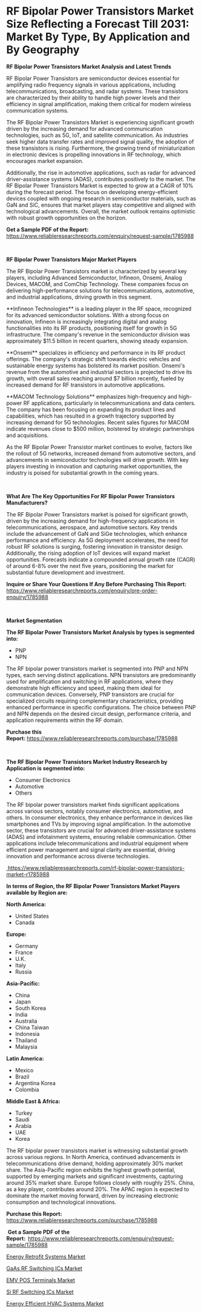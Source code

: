 <p><h1>RF Bipolar Power Transistors Market Size Reflecting a Forecast Till 2031: Market By Type, By Application and By Geography</h1></p><p><strong>RF Bipolar Power Transistors Market Analysis and Latest Trends</strong></p>
<p><p>RF Bipolar Power Transistors are semiconductor devices essential for amplifying radio frequency signals in various applications, including telecommunications, broadcasting, and radar systems. These transistors are characterized by their ability to handle high power levels and their efficiency in signal amplification, making them critical for modern wireless communication systems.</p><p>The RF Bipolar Power Transistors Market is experiencing significant growth driven by the increasing demand for advanced communication technologies, such as 5G, IoT, and satellite communication. As industries seek higher data transfer rates and improved signal quality, the adoption of these transistors is rising. Furthermore, the growing trend of miniaturization in electronic devices is propelling innovations in RF technology, which encourages market expansion.</p><p>Additionally, the rise in automotive applications, such as radar for advanced driver-assistance systems (ADAS), contributes positively to the market. The RF Bipolar Power Transistors Market is expected to grow at a CAGR of 10% during the forecast period. The focus on developing energy-efficient devices coupled with ongoing research in semiconductor materials, such as GaN and SiC, ensures that market players stay competitive and aligned with technological advancements. Overall, the market outlook remains optimistic with robust growth opportunities on the horizon.</p></p>
<p><strong>Get a Sample PDF of the Report:&nbsp;</strong> <a href="https://www.reliableresearchreports.com/enquiry/request-sample/1785988?utm_campaign=3&utm_medium=2&utm_source=Github&utm_content=ia&utm_term=19122024&utm_id=rf-bipolar-power-transistors">https://www.reliableresearchreports.com/enquiry/request-sample/1785988</a></p>
<p>&nbsp;</p>
<p><strong>RF Bipolar Power Transistors Major Market Players</strong></p>
<p><p>The RF Bipolar Power Transistors market is characterized by several key players, including Advanced Semiconductor, Infineon, Onsemi, Analog Devices, MACOM, and ComChip Technology. These companies focus on delivering high-performance solutions for telecommunications, automotive, and industrial applications, driving growth in this segment.</p><p>**Infineon Technologies** is a leading player in the RF space, recognized for its advanced semiconductor solutions. With a strong focus on innovation, Infineon is increasingly integrating digital and analog functionalities into its RF products, positioning itself for growth in 5G infrastructure. The company's revenue in the semiconductor division was approximately $11.5 billion in recent quarters, showing steady expansion.</p><p>**Onsemi** specializes in efficiency and performance in its RF product offerings. The company's strategic shift towards electric vehicles and sustainable energy systems has bolstered its market position. Onsemi's revenue from the automotive and industrial sectors is projected to drive its growth, with overall sales reaching around $7 billion recently, fueled by increased demand for RF transistors in automotive applications.</p><p>**MACOM Technology Solutions** emphasizes high-frequency and high-power RF applications, particularly in telecommunications and data centers. The company has been focusing on expanding its product lines and capabilities, which has resulted in a growth trajectory supported by increasing demand for 5G technologies. Recent sales figures for MACOM indicate revenues close to $500 million, bolstered by strategic partnerships and acquisitions.</p><p>As the RF Bipolar Power Transistor market continues to evolve, factors like the rollout of 5G networks, increased demand from automotive sectors, and advancements in semiconductor technologies will drive growth. With key players investing in innovation and capturing market opportunities, the industry is poised for substantial growth in the coming years.</p></p>
<p>&nbsp;</p>
<p><strong>What Are The Key Opportunities For RF Bipolar Power Transistors Manufacturers?</strong></p>
<p><p>The RF Bipolar Power Transistors market is poised for significant growth, driven by the increasing demand for high-frequency applications in telecommunications, aerospace, and automotive sectors. Key trends include the advancement of GaN and SiGe technologies, which enhance performance and efficiency. As 5G deployment accelerates, the need for robust RF solutions is surging, fostering innovation in transistor design. Additionally, the rising adoption of IoT devices will expand market opportunities. Forecasts indicate a compounded annual growth rate (CAGR) of around 6-8% over the next five years, positioning the market for substantial future development and investment.</p></p>
<p><strong>Inquire or Share Your Questions If Any Before Purchasing This Report:</strong> <a href="https://www.reliableresearchreports.com/enquiry/pre-order-enquiry/1785988?utm_campaign=3&utm_medium=2&utm_source=Github&utm_content=ia&utm_term=19122024&utm_id=rf-bipolar-power-transistors">https://www.reliableresearchreports.com/enquiry/pre-order-enquiry/1785988</a></p>
<p>&nbsp;</p>
<p><strong>Market Segmentation</strong></p>
<p><strong>The RF Bipolar Power Transistors Market Analysis by types is segmented into:</strong></p>
<p><ul><li>PNP</li><li>NPN</li></ul></p>
<p><p>The RF bipolar power transistors market is segmented into PNP and NPN types, each serving distinct applications. NPN transistors are predominantly used for amplification and switching in RF applications, where they demonstrate high efficiency and speed, making them ideal for communication devices. Conversely, PNP transistors are crucial for specialized circuits requiring complementary characteristics, providing enhanced performance in specific configurations. The choice between PNP and NPN depends on the desired circuit design, performance criteria, and application requirements within the RF domain.</p></p>
<p><strong>Purchase this Report:&nbsp;</strong><a href="https://www.reliableresearchreports.com/purchase/1785988?utm_campaign=3&utm_medium=2&utm_source=Github&utm_content=ia&utm_term=19122024&utm_id=rf-bipolar-power-transistors">https://www.reliableresearchreports.com/purchase/1785988</a></p>
<p>&nbsp;</p>
<p><strong>The RF Bipolar Power Transistors Market Industry Research by Application is segmented into:</strong></p>
<p><ul><li>Consumer Electronics</li><li>Automotive</li><li>Others</li></ul></p>
<p><p>The RF bipolar power transistors market finds significant applications across various sectors, notably consumer electronics, automotive, and others. In consumer electronics, they enhance performance in devices like smartphones and TVs by improving signal amplification. In the automotive sector, these transistors are crucial for advanced driver-assistance systems (ADAS) and infotainment systems, ensuring reliable communication. Other applications include telecommunications and industrial equipment where efficient power management and signal clarity are essential, driving innovation and performance across diverse technologies.</p></p>
<p><a href="https://www.reliableresearchreports.com/rf-bipolar-power-transistors-market-r1785988?utm_campaign=3&utm_medium=2&utm_source=Github&utm_content=ia&utm_term=19122024&utm_id=rf-bipolar-power-transistors">&nbsp;https://www.reliableresearchreports.com/rf-bipolar-power-transistors-market-r1785988</a></p>
<p><strong>In terms of Region, the RF Bipolar Power Transistors Market Players available by Region are:</strong></p>
<p>
    <p> <strong> North America: </strong>
        <ul>
            <li>United States</li>
            <li>Canada</li>
        </ul>
        </p> 
    <p> <strong> Europe: </strong>
        <ul>
            <li>Germany</li>
            <li>France</li>
            <li>U.K.</li>
            <li>Italy</li>
            <li>Russia</li>
        </ul>
        </p> 
    <p> <strong> Asia-Pacific: </strong>
        <ul>
            <li>China</li>
            <li>Japan</li>
            <li>South Korea</li>
            <li>India</li>
            <li>Australia</li>
            <li>China Taiwan</li>
            <li>Indonesia</li>
            <li>Thailand</li>
            <li>Malaysia</li>
        </ul>
        </p> 
    <p> <strong> Latin America: </strong>
        <ul>
            <li>Mexico</li>
            <li>Brazil</li>
            <li>Argentina Korea</li>
            <li>Colombia</li>
        </ul>
        </p> 
    <p> <strong> Middle East & Africa: </strong>
        <ul>
            <li>Turkey</li>
            <li>Saudi</li>
            <li>Arabia</li>
            <li>UAE</li>
            <li>Korea</li>
        </ul>
    </p>
    </p>
<p><p>The RF bipolar power transistors market is witnessing substantial growth across various regions. In North America, continued advancements in telecommunications drive demand, holding approximately 30% market share. The Asia-Pacific region exhibits the highest growth potential, supported by emerging markets and significant investments, capturing around 35% market share. Europe follows closely with roughly 25%. China, as a key player, contributes around 20%. The APAC region is expected to dominate the market moving forward, driven by increasing electronic consumption and technological innovations.</p></p>
<p><strong>Purchase this Report: </strong><a href="https://www.reliableresearchreports.com/purchase/1785988?utm_campaign=3&utm_medium=2&utm_source=Github&utm_content=ia&utm_term=19122024&utm_id=rf-bipolar-power-transistors">https://www.reliableresearchreports.com/purchase/1785988</a></p>
<p>&nbsp;<strong>Get a Sample PDF of the Report:&nbsp;&nbsp;</strong><a href="https://www.reliableresearchreports.com/enquiry/request-sample/1785988?utm_campaign=3&utm_medium=2&utm_source=Github&utm_content=ia&utm_term=19122024&utm_id=rf-bipolar-power-transistors">https://www.reliableresearchreports.com/enquiry/request-sample/1785988</a></p>
<p><strong></strong></p>
<p><p><a href="https://www.linkedin.com/pulse/insightful-energy-retrofit-systems-market-report-swot-xclie?utm_campaign=3&utm_medium=2&utm_source=Github&utm_content=ia&utm_term=19122024&utm_id=rf-bipolar-power-transistors">Energy Retrofit Systems Market</a></p><p><a href="https://github.com/mauripalmi/Market-Research-Report-List-5/blob/main/gaas-rf-switching-ics-market.md?utm_campaign=3&utm_medium=2&utm_source=Github&utm_content=ia&utm_term=19122024&utm_id=rf-bipolar-power-transistors">GaAs RF Switching ICs Market</a></p><p><a href="https://www.linkedin.com/pulse/top-reasons-behind-emv-pos-terminals-market-growth-107-svhhf?utm_campaign=3&utm_medium=2&utm_source=Github&utm_content=ia&utm_term=19122024&utm_id=rf-bipolar-power-transistors">EMV POS Terminals Market</a></p><p><a href="https://github.com/sca704osol/Market-Research-Report-List-1/blob/main/si-rf-switching-ics-market.md?utm_campaign=3&utm_medium=2&utm_source=Github&utm_content=ia&utm_term=19122024&utm_id=rf-bipolar-power-transistors">Si RF Switching ICs Market</a></p><p><a href="https://www.linkedin.com/pulse/global-energy-efficient-hvac-systems-market-trends-insights-joqhf?utm_campaign=3&utm_medium=2&utm_source=Github&utm_content=ia&utm_term=19122024&utm_id=rf-bipolar-power-transistors">Energy Efficient HVAC Systems Market</a></p></p>